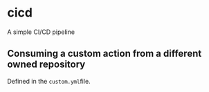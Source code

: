 # cicd
A simple CI/CD pipeline

## Consuming a custom action from a different owned repository

Defined in the `custom.yml`file.
